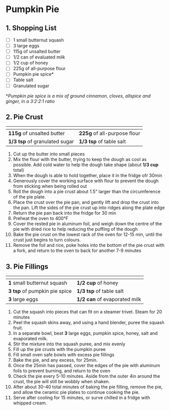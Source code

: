 # Pumpkin Pie

## 1. Shopping List
- [ ] 1 small butternut squash
- [ ] 3 large eggs
- [ ] 115g of unsalted butter
- [ ] 1/2 can of evaluated milk
- [ ] 1/2 cup of honey
- [ ] 225g of all-purpose flour
- [ ] Pumpkin pie spice*
- [ ] Table salt
- [ ] Granulated sugar

**Pumpkin pie spice is a mix of ground cinnamon, cloves, allspice and ginger, in a 3:2:2:1 ratio*

## 2. Pie Crust
|<!-- -->|<!-- -->|
|---|---|
| **115g** of unsalted butter |**225g** of all-purpose flour |
| **1/3 tsp** of granulated sugar | **1/3 tsp** of table salt |

1. Cut up the butter into small pieces
2. Mix the flour with the butter, trying to keep the dough as cool as possible. Add cold water to help the dough take shape (about **1/3 cup** total)
3. When the dough is able to hold together, place it in the fridge ofr 30min
4. Generously cover the working surface with flour to prevent the dough from sticking when being rolled out
5. Roll the dough into a pie crust about 1.5" larger than the circumference of the pie plate.
6. Place the crust over the pie pan, and gently lift and drop the crust into the pan. Lift the sides of the pie crust up into ridges along the plate edge
7. Return the pie pan back into the fridge for 30 min
8. Preheat the oven to 400°F
9. Cover the rested pie in aluminum foil, and weigh down the centre of the pie with dried rice to help reducing the puffing of the dough
10. Bake the pie crust on the lowest rack of the oven for 12-15 min, until the crust just begins to turn colours.
11. Remove the foil and rice, poke holes into the bottom of the pie crust with a fork, and return to the oven to back for another 7-9 minutes

## 3. Pie Fillings
|<!-- -->|<!-- -->|
|---|---|
| **1** small butternut squash |**1/2 cup** of honey |
| **3 tsp** of pumpkin pie spice | **1/3 tsp** of table salt |
| **3** large eggs | **1/2 can** of evaporated milk |

1. Cut the squash into pieces that can fit on a steamer trivet. Steam for 20 minutes
2. Peel the squash skins away, and using a hand blender, puree the squash fruit.
3. In a separate bowl, beat **3** large eggs, pumpkin spice, honey, salt and evaporated milk. 
4. Stir the mixture into the squash puree, and mix evenly
5. Fill up the pie crusts with the pumpkin puree
6. Fill small oven safe bowls with excess pie fillings
7. Bake the pie, and any excess, for 25min.
8. Once the 25min has passed, cover the edges of the pie with aluminum foils to prevent burning, and return to the oven
9. Check the pie every 5-10 minutes. Aside from the outer 4in around the crust, the pie will still be wobbly when shaken.
10. After about 30-40 total minutes of baking the pie filling, remove the pie, and allow the ceramic pie plates to continue cooking the pie.
11. Serve after cooling for 15 minutes, or surve chilled in a fridge with whipped cream.
